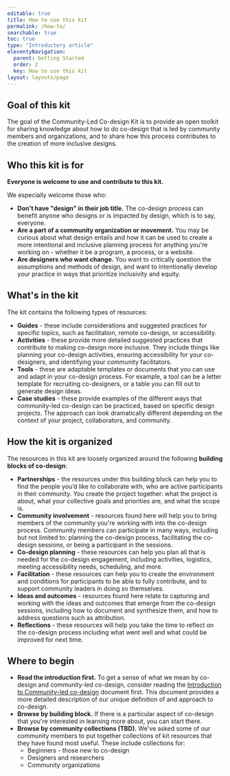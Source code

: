 ```yaml
---
editable: true
title: How to use this kit
permalink: /how-to/
searchable: true
toc: true
type: "Introductory article"
eleventyNavigation:
  parent: Getting Started
  order: 2
  key: How to use this kit
layout: layouts/page
---
```

## Goal of this kit

The goal of the Community-Led Co-design Kit is to provide an open toolkit for sharing knowledge about how to do
co-design that is led by community members and organizations, and to share how this process contributes to the creation
of more inclusive designs.

## Who this kit is for

**Everyone is welcome to use and contribute to this kit.**

We especially welcome those who:

* **Don't have "design" in their job title.** The co-design process can benefit anyone who designs or is impacted by
design, which is to say, everyone.
* **Are a part of a community organization or movement.** You may be curious about what design entails and how it can be
used to create a more intentional and inclusive planning process for anything you're working on - whether it be a
program, a process, or a website.
* **Are designers who want change.** You want to critically question the assumptions and methods of design, and want to
intentionally develop your practice in ways that prioritize inclusivity and equity.

## What's in the kit

The kit contains the following types of resources:

* **Guides** - these include considerations and suggested practices for specific topics, such as facilitation, remote
co-design, or accessibility.
* **Activities** - these provide more detailed suggested practices that contribute to making co-design more inclusive.
They include things like planning your co-design activities, ensuring accessibility for your co-designers, and
identifying your community facilitators.
* **Tools** - these are adaptable templates or documents that you can use and adapt in your co-design process. For
example, a tool can be a letter template for recruiting co-designers, or a table you can fill out to generate design
ideas.
* **Case studies** - these provide examples of the different ways that community-led co-design can be practiced, based
on specific design projects. The approach can look dramatically different depending on the context of your project,
collaborators, and community.

## How the kit is organized

The resources in this kit are loosely organized around the following **building blocks of co-design**:

* **Partnerships** - the resources under this building block can help you to find the people you’d like to collaborate
with, who are active participants in their community. You create the project together: what the project is about, what
your collective goals and priorities are, and what the scope is.
* **Community involvement** - resources found here will help you to bring members of the community you're working with
into the co-design process. Community members can participate in many ways, including but not limited to: planning the
co-design process, facilitating the co-design sessions, or being a participant in the sessions.
* **Co-design planning** - these resources can help you plan all that is needed for the co-design engagement, including
activities, logistics, meeting accessibility needs, scheduling, and more.
* **Facilitation** - these resources can help you to create the environment and conditions for participants to be able
to fully contribute, and to support community leaders in doing so themselves.
* **Ideas and outcomes** - resources found here relate to capturing and working with the ideas and outcomes that emerge
from the co-design sessions, including how to document and synthesize them, and how to address questions such as
attribution.
* **Reflections** - these resources will help you take the time to reflect on the co-design process including what went
well and what could be improved for next time.

## Where to begin

* **Read the introduction first.** To get a sense of what we mean by co-design and community-led co-design, consider
reading the [Introduction to Community-led co-design](/introduction/) document first. This document provides a more
detailed description of our unique definition of and approach to co-design.
* **Browse by building block.** If there is a particular aspect of co-design that you're interested in learning more
about, you can start there.
* **Browse by community collections (TBD).** We've asked some of our community members to put together collections of
kit resources that they have found most useful. These include collections for:
  * Beginners - those new to co-design
  * Designers and researchers
  * Community organizations

